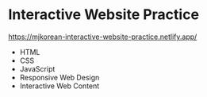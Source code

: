 # Interactive Website Practice
https://mjkorean-interactive-website-practice.netlify.app/
- HTML
- CSS
- JavaScript
- Responsive Web Design
- Interactive Web Content
